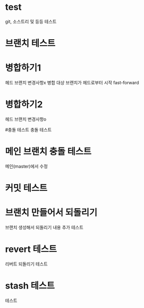 # test
git, 소스트리 및 등등 테스트


# 브랜치 테스트

# 병합하기1
헤드 브랜치 변경사항x
병합 대상 브랜치가 헤드로부터 시작
fast-forward

# 병합하기2
헤드 브랜치 변경사항o



#충돌 테스트
충돌 테스트

# 메인 브랜치 충돌 테스트
메인(master)에서 수정

# 커밋 테스트

# 브랜치 만들어서 되돌리기
브랜치 생성해서 되돌리기
내용 추가 테스트

# revert 테스트
리버트 되돌리기 테스트

# stash 테스트
테스트
